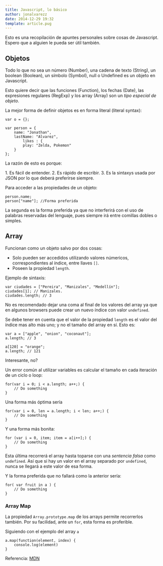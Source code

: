 ```yaml
---
title: Javascript, lo básico
author: jonalvarezz
date: 2014-12-29 19:32
template: article.pug
---
```


Esto es una recopilación de apuntes personales sobre cosas de Javascript. Espero que a alguien le pueda ser útil también.

## Objetos

Todo lo que no sea un número (Number), una cadena de texto (String), un boolean (Boolean), un símbolo (Symbol), null o Undefined es un objeto en Javascript.

Esto quiere decir que las funciones (Function), los fechas (Date), las expresiones regulares (RegExp) y los array (Array) son un _tipo especial de objeto_.

La mejor forma de definir objetos es en forma literal (literal syntax):

    var o = {};

    var person = {
    	name: "Jonathan",
    	lastName: "Alvarez",
    		likes : {
    		play: "Zelda, Pokemon"
    	}
    };

La razón de esto es porque:

1\. Es fácil de entender.
2\. Es rápido de escribir.
3\. Es la sintaxys usada por JSON por lo que deberá preferirse siempre.

Para acceder a las propiedades de un objeto:

    person.name;
    person["name"]; //Forma preferida

La segunda es la forma preferida ya que no interferirá con el uso de palabras reservadas del lenguaje, pues siempre irá entre comillas dobles o simples.

## Array

Funcionan como un objeto salvo por dos cosas:

- Solo pueden ser accedidos utilizando valores númericos, correspondientes al índice, entre llaves `[]`.
- Poseen la propiedad `length`.

Ejemplo de sintaxis:

    var ciudades = ["Pereira", "Manizales", "Medellín"];
    ciudades[1]; // Manizales.
    ciudades.length; // 3

No es recomendado dejar una coma al final de los valores del array ya que en algunos browsers puede crear un nuevo índice con valor `undefined`.

Se debe tener en cuenta que el valor de la propiedad `length` es el valor del índice mas alto más uno; y no el tamaño del array en sí. Esto es:

    var a = ["apple", "onion", "coconaut"];
    a.length; // 3

    a[120] = "orange";
    a.length; // 121

Interesante, no?

Un error común al utilizar variables es calcular el tamaño en cada iteración de un ciclo o loop:

    for(var i = 0; i < a.length; a++;) {
    	// Do something
    }

Una forma más óptima sería

    for(var i = 0, len = a.length; i < len; a++;) {
    	// Do something
    }

Y una forma más bonita:

    for (var i = 0, item; item = a[i++];) {
    	// Do something
    }

Esta última recorrerá el array hasta toparse con una _sentencia falsa_ como `undefined`. Así que si hay un valor en el array separado por `undefined`, nunca se llegará a este valor de esa forma.

Y la forma preferida que no fallará como la anterior sería:

    for( var fruit in a ) {
    	// Do something
    }

### Array Map

La propiedad `Array.prototype.map` de los arrays permite recorrerlos también. Por su facilidad, ante un `for`, esta forma es proferible.

Siguiendo con el ejemplo del array `a`

    a.map(function(element, index) {
    	console.log(element)
    }

Referencia: [MDN](https://developer.mozilla.org/en-US/docs/Web/JavaScript/Reference/Global_Objects/Array/map?redirectlocale=en-US&redirectslug=JavaScript%2FReference%2FGlobal_Objects%2FArray%2Fmap)
